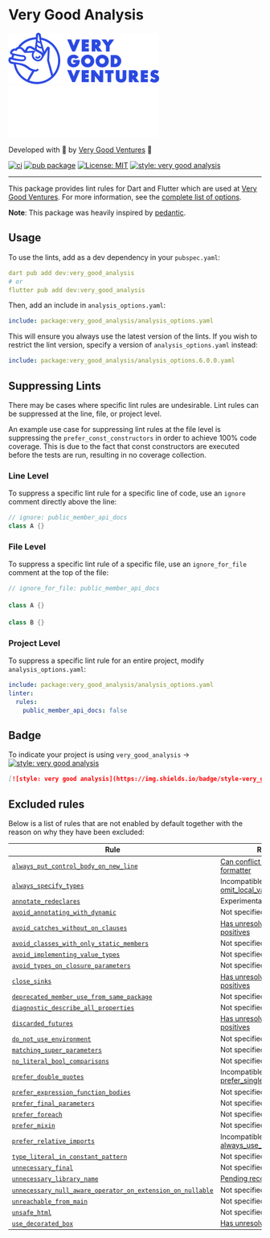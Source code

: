 # Very Good Analysis

[![Very Good Ventures][logo_black]][very_good_ventures_link_light]
[![Very Good Ventures][logo_white]][very_good_ventures_link_dark]

Developed with 💙 by [Very Good Ventures][very_good_ventures_link] 🦄

[![ci][ci_badge]][ci_badge_link]
[![pub package][pub_badge]][pub_badge_link]
[![License: MIT][license_badge]][license_badge_link]
[![style: very good analysis][badge]][badge_link]

---

This package provides lint rules for Dart and Flutter which are used at [Very Good Ventures][very_good_ventures_link]. For more information, see the [complete list of options][analysis_options_yaml].

**Note**: This package was heavily inspired by [pedantic][pedantic_link].

## Usage

To use the lints, add as a dev dependency in your `pubspec.yaml`:

```yaml
dart pub add dev:very_good_analysis
# or
flutter pub add dev:very_good_analysis
```

Then, add an include in `analysis_options.yaml`:

```yaml
include: package:very_good_analysis/analysis_options.yaml
```

This will ensure you always use the latest version of the lints. If you wish to restrict the lint version, specify a version of `analysis_options.yaml` instead:

```yaml
include: package:very_good_analysis/analysis_options.6.0.0.yaml
```

## Suppressing Lints

There may be cases where specific lint rules are undesirable. Lint rules can be suppressed at the line, file, or project level.

An example use case for suppressing lint rules at the file level is suppressing the `prefer_const_constructors` in order to achieve 100% code coverage. This is due to the fact that const constructors are executed before the tests are run, resulting in no coverage collection.

### Line Level

To suppress a specific lint rule for a specific line of code, use an `ignore` comment directly above the line:

```dart
// ignore: public_member_api_docs
class A {}
```

### File Level

To suppress a specific lint rule of a specific file, use an `ignore_for_file` comment at the top of the file:

```dart
// ignore_for_file: public_member_api_docs

class A {}

class B {}
```

### Project Level

To suppress a specific lint rule for an entire project, modify `analysis_options.yaml`:

```yaml
include: package:very_good_analysis/analysis_options.yaml
linter:
  rules:
    public_member_api_docs: false
```

## Badge

To indicate your project is using `very_good_analysis` →
[![style: very good analysis][badge]][badge_link]

```md
[![style: very good analysis](https://img.shields.io/badge/style-very_good_analysis-B22C89.svg)](https://pub.dev/packages/very_good_analysis)
```

## Excluded rules

Below is a list of rules that are not enabled by default together with the reason on why they have been excluded:

<!-- start:excluded_rules_table -->

| Rule                                                                                                                                                       | Reason                                                                                                                       |
| ---------------------------------------------------------------------------------------------------------------------------------------------------------- | ---------------------------------------------------------------------------------------------------------------------------- |
| [`always_put_control_body_on_new_line`](https://dart.dev/tools/linter-rules/always_put_control_body_on_new_line)                                           | [Can conflict with the Dart formatter](https://dart.dev/tools/linter-rules/always_put_control_body_on_new_line)              |
| [`always_specify_types`](https://dart.dev/tools/linter-rules/always_specify_types)                                                                         | Incompatible with [omit_local_variable_types](https://dart.dev/tools/linter-rules/omit_local_variable_types)                 |
| [`annotate_redeclares`](https://dart.dev/tools/linter-rules/annotate_redeclares)                                                                           | Experimental                                                                                                                 |
| [`avoid_annotating_with_dynamic`](https://dart.dev/tools/linter-rules/avoid_annotating_with_dynamic)                                                       | Not specified                                                                                                                |
| [`avoid_catches_without_on_clauses`](https://dart.dev/tools/linter-rules/avoid_catches_without_on_clauses)                                                 | [Has unresolved false positives](https://github.com/dart-lang/linter/issues/3023)                                            |
| [`avoid_classes_with_only_static_members`](https://dart.dev/tools/linter-rules/avoid_classes_with_only_static_members)                                     | Not specified                                                                                                                |
| [`avoid_implementing_value_types`](https://dart.dev/tools/linter-rules/avoid_implementing_value_types)                                                     | Not specified                                                                                                                |
| [`avoid_types_on_closure_parameters`](https://dart.dev/tools/linter-rules/avoid_types_on_closure_parameters)                                               | Not specified                                                                                                                |
| [`close_sinks`](https://dart.dev/tools/linter-rules/close_sinks)                                                                                           | [Has unresolved false positives](https://github.com/dart-lang/linter/issues/1381)                                            |
| [`deprecated_member_use_from_same_package`](https://dart.dev/tools/linter-rules/deprecated_member_use_from_same_package)                                   | Not specified                                                                                                                |
| [`diagnostic_describe_all_properties`](https://dart.dev/tools/linter-rules/diagnostic_describe_all_properties)                                             | Not specified                                                                                                                |
| [`discarded_futures`](https://dart.dev/tools/linter-rules/discarded_futures)                                                                               | [Has unresolved false positives](https://github.com/VeryGoodOpenSource/very_good_analysis/issues/74#issuecomment-1668425410) |
| [`do_not_use_environment`](https://dart.dev/tools/linter-rules/do_not_use_environment)                                                                     | Not specified                                                                                                                |
| [`matching_super_parameters`](https://dart.dev/tools/linter-rules/matching_super_parameters)                                                               | Not specified                                                                                                                |
| [`no_literal_bool_comparisons`](https://dart.dev/tools/linter-rules/no_literal_bool_comparisons)                                                           | Not specified                                                                                                                |
| [`prefer_double_quotes`](https://dart.dev/tools/linter-rules/prefer_double_quotes)                                                                         | Incompatible with [prefer_single_quotes](https://dart.dev/tools/linter-rules/prefer_single_quotes)                           |
| [`prefer_expression_function_bodies`](https://dart.dev/tools/linter-rules/prefer_expression_function_bodies)                                               | Not specified                                                                                                                |
| [`prefer_final_parameters`](https://dart.dev/tools/linter-rules/prefer_final_parameters)                                                                   | Not specified                                                                                                                |
| [`prefer_foreach`](https://dart.dev/tools/linter-rules/prefer_foreach)                                                                                     | Not specified                                                                                                                |
| [`prefer_mixin`](https://dart.dev/tools/linter-rules/prefer_mixin)                                                                                         | Not specified                                                                                                                |
| [`prefer_relative_imports`](https://dart.dev/tools/linter-rules/prefer_relative_imports)                                                                   | Incompatible with [always_use_package_imports](https://dart.dev/tools/linter-rules/always_use_package_imports)               |
| [`type_literal_in_constant_pattern`](https://dart.dev/tools/linter-rules/type_literal_in_constant_pattern)                                                 | Not specified                                                                                                                |
| [`unnecessary_final`](https://dart.dev/tools/linter-rules/unnecessary_final)                                                                               | Not specified                                                                                                                |
| [`unnecessary_library_name`](https://dart.dev/tools/linter-rules/unnecessary_library_name)                                                                 | [Pending recommendation](https://github.com/dart-lang/lints/issues/181)                                                      |
| [`unnecessary_null_aware_operator_on_extension_on_nullable`](https://dart.dev/tools/linter-rules/unnecessary_null_aware_operator_on_extension_on_nullable) | Not specified                                                                                                                |
| [`unreachable_from_main`](https://dart.dev/tools/linter-rules/unreachable_from_main)                                                                       | Not specified                                                                                                                |
| [`unsafe_html`](https://dart.dev/tools/linter-rules/unsafe_html)                                                                                           | Not specified                                                                                                                |
| [`use_decorated_box`](https://dart.dev/tools/linter-rules/use_decorated_box)                                                                               | [Has unresolved malfunctions](https://github.com/dart-lang/linter/issues/3286)                                               |

<!-- end:excluded_rules_table -->

[analysis_options_yaml]: https://github.com/VeryGoodOpenSource/very_good_analysis/blob/main/lib/analysis_options.6.0.0.yaml
[ci_badge]: https://github.com/VeryGoodOpenSource/very_good_analysis/workflows/ci/badge.svg
[ci_badge_link]: https://github.com/VeryGoodOpenSource/very_good_analysis/actions
[badge]: https://img.shields.io/badge/style-very_good_analysis-B22C89.svg
[badge_link]: https://pub.dev/packages/very_good_analysis
[license_badge]: https://img.shields.io/badge/license-MIT-blue.svg
[license_badge_link]: https://opensource.org/licenses/MIT
[logo_black]: https://raw.githubusercontent.com/VGVentures/very_good_brand/main/styles/README/vgv_logo_black.png#gh-light-mode-only
[logo_white]: https://raw.githubusercontent.com/VGVentures/very_good_brand/main/styles/README/vgv_logo_white.png#gh-dark-mode-only
[pedantic_link]: https://github.com/dart-lang/pedantic
[pub_badge]: https://img.shields.io/pub/v/very_good_analysis.svg
[pub_badge_link]: https://pub.dartlang.org/packages/very_good_analysis
[very_good_ventures_link]: https://verygood.ventures
[very_good_ventures_link_dark]: https://verygood.ventures#gh-dark-mode-only
[very_good_ventures_link_light]: https://verygood.ventures#gh-light-mode-only
